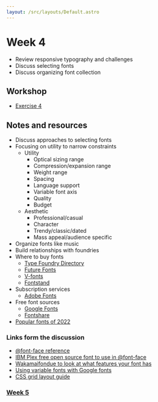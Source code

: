 ```yaml
---
layout: /src/layouts/Default.astro
---
```


<!-- @format -->

# Week 4

- Review responsive typography and challenges
- Discuss selecting fonts
- Discuss organizing font collection

## Workshop

- [Exercise 4](https://codepen.io/scottkellum/pen/oNdEqao)

## Notes and resources

- Discuss approaches to selecting fonts
- Focusing on utility to narrow constraints
  - Utility
    - Optical sizing range
    - Compression/expansion range
    - Weight range
    - Spacing
    - Language support
    - Variable font axis
    - Quality
    - Budget
  - Aesthetic
    - Professional/casual
    - Character
    - Trendy/classic/dated
    - Mass appeal/audience specific
- Organize fonts like music
- Build relationships with foundries
- Where to buy fonts
  - [Type Foundry Directory](https://typefoundry.directory/)
  - [Future Fonts](https://www.futurefonts.xyz/)
  - [V-fonts](https://v-fonts.com/)
  - [Fontstand](https://fontstand.com/)
- Subscription services
  - [Adobe Fonts](https://fonts.adobe.com/)
- Free font sources
  - [Google Fonts](https://fonts.google.com/)
  - [Fontshare](https://www.fontshare.com/)
- [Popular fonts of 2022](https://almanac.httparchive.org/en/2022/fonts#families--foundries)

### Links form the discussion

- [@font-face reference](https://developer.mozilla.org/en-US/docs/Web/CSS/@font-face)
- [IBM Plex free open source font to use in @font-face](https://github.com/IBM/plex)
- [Wakamaifondue to look at what features your font has](https://wakamaifondue.com/)
- [Using variable fonts with Google fonts](https://css-tricks.com/getting-the-most-out-of-variable-fonts-on-google-fonts/)
- [CSS grid layout guide](https://css-tricks.com/snippets/css/complete-guide-grid/)

### [Week 5](/week5)
